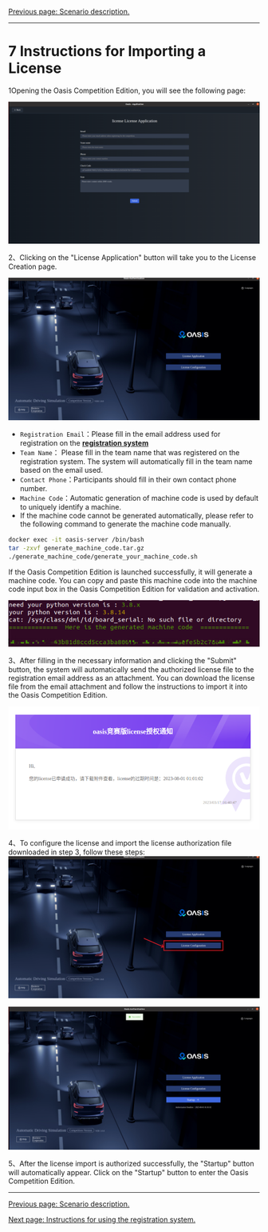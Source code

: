 [Previous page: Scenario description.](scenarios_en.md)

------

# 7 Instructions for Importing a License

1Opening the Oasis Competition Edition, you will see the following page:

![](js/images/license/image_en.png)

2、Clicking on the "License Application" button will take you to the License Creation page.

![](js/images/license/image1_en.png)

- `Registration Email`：Please fill in the email address used for registration on the [__registration system__](https://race.carsmos.cn/contests)
- `Team Name`： Please fill in the team name that was registered on the registration system. The system will automatically fill in the team name based on the email used.
- `Contact Phone`：Participants should fill in their own contact phone number.
- `Machine Code`：Automatic generation of machine code is used by default to uniquely identify a machine.
- If the machine code cannot be generated automatically, please refer to the following command to generate the machine code manually.

```bash
docker exec -it oasis-server /bin/bash
tar -zxvf generate_machine_code.tar.gz
./generate_machine_code/generate_your_machine_code.sh
```

If the Oasis Competition Edition is launched successfully, it will generate a machine code. You can copy and paste this machine code into the machine code input box in the Oasis Competition Edition for validation and activation. 

![机器码生成](js/images/license/image7.png)

3、After filling in the necessary information and clicking the "Submit" button, the system will automatically send the authorized license file to the registration email address as an attachment. You can download the license file from the email attachment and follow the instructions to import it into the Oasis Competition Edition.

![](js/images/license/image4.png)

4、To configure the license and import the license authorization file downloaded in step 3, follow these steps:![](js/images/license/image5_en.png)

![](js/images/license/image6_en.png)

5、After the license import is authorized successfully, the "Startup" button will automatically appear. Click on the "Startup" button to enter the Oasis Competition Edition.

------

[Previous page: Scenario description.](scenarios_en.md)

[Next page: Instructions for using the registration system.](signup_en.md)

